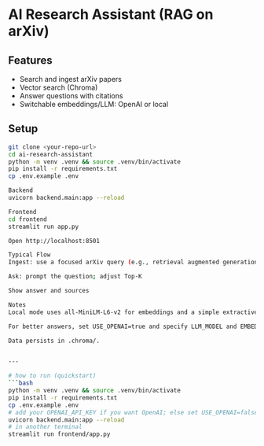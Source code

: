 # AI Research Assistant (RAG on arXiv)

## Features
- Search and ingest arXiv papers
- Vector search (Chroma)
- Answer questions with citations
- Switchable embeddings/LLM: OpenAI or local

## Setup
```bash
git clone <your-repo-url>
cd ai-research-assistant
python -m venv .venv && source .venv/bin/activate
pip install -r requirements.txt
cp .env.example .env

Backend
uvicorn backend.main:app --reload

Frontend
cd frontend
streamlit run app.py

Open http://localhost:8501

Typical Flow
Ingest: use a focused arXiv query (e.g., retrieval augmented generation evaluation)

Ask: prompt the question; adjust Top-K

Show answer and sources

Notes
Local mode uses all-MiniLM-L6-v2 for embeddings and a simple extractive fallback answer.

For better answers, set USE_OPENAI=true and specify LLM_MODEL and EMBED_MODEL.

Data persists in .chroma/.


---

# how to run (quickstart)
```bash
python -m venv .venv && source .venv/bin/activate
pip install -r requirements.txt
cp .env.example .env
# add your OPENAI_API_KEY if you want OpenAI; else set USE_OPENAI=false
uvicorn backend.main:app --reload
# in another terminal
streamlit run frontend/app.py
